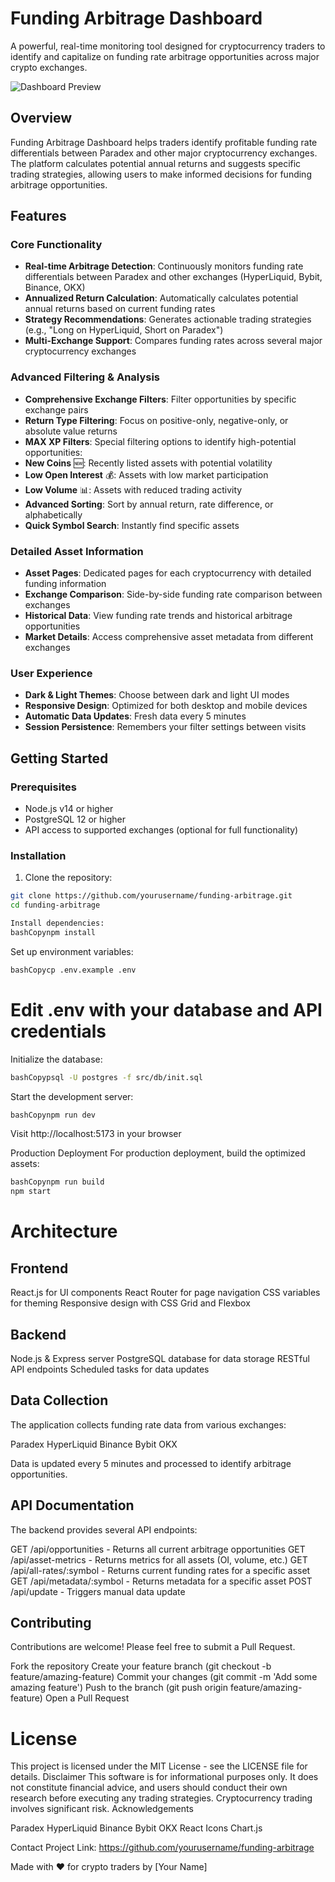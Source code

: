 # Funding Arbitrage Dashboard

A powerful, real-time monitoring tool designed for cryptocurrency traders to identify and capitalize on funding rate arbitrage opportunities across major crypto exchanges.

![Dashboard Preview](https://example.com/dashboard-preview.png)

## Overview

Funding Arbitrage Dashboard helps traders identify profitable funding rate differentials between Paradex and other major cryptocurrency exchanges. The platform calculates potential annual returns and suggests specific trading strategies, allowing users to make informed decisions for funding arbitrage opportunities.

## Features

### Core Functionality

- **Real-time Arbitrage Detection**: Continuously monitors funding rate differentials between Paradex and other exchanges (HyperLiquid, Bybit, Binance, OKX)
- **Annualized Return Calculation**: Automatically calculates potential annual returns based on current funding rates
- **Strategy Recommendations**: Generates actionable trading strategies (e.g., "Long on HyperLiquid, Short on Paradex")
- **Multi-Exchange Support**: Compares funding rates across several major cryptocurrency exchanges

### Advanced Filtering & Analysis

- **Comprehensive Exchange Filters**: Filter opportunities by specific exchange pairs
- **Return Type Filtering**: Focus on positive-only, negative-only, or absolute value returns
- **MAX XP Filters**: Special filtering options to identify high-potential opportunities:
 - **New Coins** 🆕: Recently listed assets with potential volatility
 - **Low Open Interest** 💰: Assets with low market participation
 - **Low Volume** 📊: Assets with reduced trading activity
- **Advanced Sorting**: Sort by annual return, rate difference, or alphabetically
- **Quick Symbol Search**: Instantly find specific assets

### Detailed Asset Information

- **Asset Pages**: Dedicated pages for each cryptocurrency with detailed funding information
- **Exchange Comparison**: Side-by-side funding rate comparison between exchanges
- **Historical Data**: View funding rate trends and historical arbitrage opportunities
- **Market Details**: Access comprehensive asset metadata from different exchanges

### User Experience

- **Dark & Light Themes**: Choose between dark and light UI modes
- **Responsive Design**: Optimized for both desktop and mobile devices
- **Automatic Data Updates**: Fresh data every 5 minutes
- **Session Persistence**: Remembers your filter settings between visits

## Getting Started

### Prerequisites

- Node.js v14 or higher
- PostgreSQL 12 or higher
- API access to supported exchanges (optional for full functionality)

### Installation

1. Clone the repository:
  ```bash
git clone https://github.com/yourusername/funding-arbitrage.git
cd funding-arbitrage
```
```bash
Install dependencies:
bashCopynpm install
```
Set up environment variables:
```bash
bashCopycp .env.example .env
```

# Edit .env with your database and API credentials

Initialize the database:
```bash
bashCopypsql -U postgres -f src/db/init.sql
```

Start the development server:
```bash
bashCopynpm run dev
```

Visit http://localhost:5173 in your browser

Production Deployment
For production deployment, build the optimized assets:
```bash
bashCopynpm run build
npm start
```

# Architecture
## Frontend

React.js for UI components
React Router for page navigation
CSS variables for theming
Responsive design with CSS Grid and Flexbox

## Backend

Node.js & Express server
PostgreSQL database for data storage
RESTful API endpoints
Scheduled tasks for data updates

## Data Collection
The application collects funding rate data from various exchanges:

Paradex
HyperLiquid
Binance
Bybit
OKX

Data is updated every 5 minutes and processed to identify arbitrage opportunities.

## API Documentation
The backend provides several API endpoints:

GET /api/opportunities - Returns all current arbitrage opportunities
GET /api/asset-metrics - Returns metrics for all assets (OI, volume, etc.)
GET /api/all-rates/:symbol - Returns current funding rates for a specific asset
GET /api/metadata/:symbol - Returns metadata for a specific asset
POST /api/update - Triggers manual data update

## Contributing
Contributions are welcome! Please feel free to submit a Pull Request.

Fork the repository
Create your feature branch (git checkout -b feature/amazing-feature)
Commit your changes (git commit -m 'Add some amazing feature')
Push to the branch (git push origin feature/amazing-feature)
Open a Pull Request

# License
This project is licensed under the MIT License - see the LICENSE file for details.
Disclaimer
This software is for informational purposes only. It does not constitute financial advice, and users should conduct their own research before executing any trading strategies. Cryptocurrency trading involves significant risk.
Acknowledgements

Paradex
HyperLiquid
Binance
Bybit
OKX
React Icons
Chart.js

Contact
Project Link: https://github.com/yourusername/funding-arbitrage

Made with ❤️ for crypto traders by [Your Name]